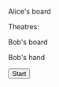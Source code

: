 <html>

<body>


  <script>
    alert( 'Welcome to ALS!' );
  </script>

<p id="AlicesBoard"> Alice's board </p>
<p id="theatres">Theatres: </p>
<p id="BobsBoard"> Bob's board </p>

<p id="BobsHand"> Bob's hand </p>

  <button onclick="startFunc()"> Start </button>

  <script> 
    function startFunc(){
        document.getElementById("theatres").innerHTML = "AIR \t | \t LAND \t | \t SEA";
        document.getElementById("BobsHand").innerHTML = "[6 cards]";
    }
    </script>

</body>

</html>

